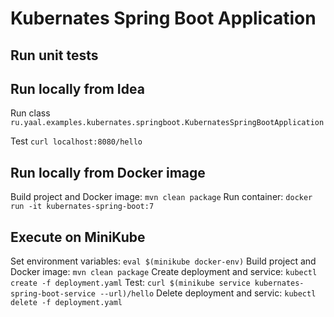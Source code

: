 # Kubernates Spring Boot Application

## Run unit tests

## Run locally from Idea
Run class `ru.yaal.examples.kubernates.springboot.KubernatesSpringBootApplication`

Test `curl localhost:8080/hello`

## Run locally from Docker image
Build project and Docker image: `mvn clean package` 
Run container: `docker run -it kubernates-spring-boot:7`

## Execute on MiniKube
Set environment variables: `eval $(minikube docker-env)`
Build project and Docker image: `mvn clean package`
Create deployment and service: `kubectl create -f deployment.yaml`
Test: `curl $(minikube service kubernates-spring-boot-service --url)/hello`
Delete deployment and servic: `kubectl delete -f deployment.yaml`